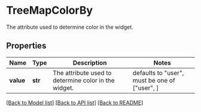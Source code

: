 # TreeMapColorBy

The attribute used to determine color in the widget.

## Properties

| Name      | Type    | Description                                          | Notes                                         |
| --------- | ------- | ---------------------------------------------------- | --------------------------------------------- |
| **value** | **str** | The attribute used to determine color in the widget. | defaults to "user", must be one of ["user", ] |

[[Back to Model list]](README.md#documentation-for-models) [[Back to API list]](README.md#documentation-for-api-endpoints) [[Back to README]](README.md)
